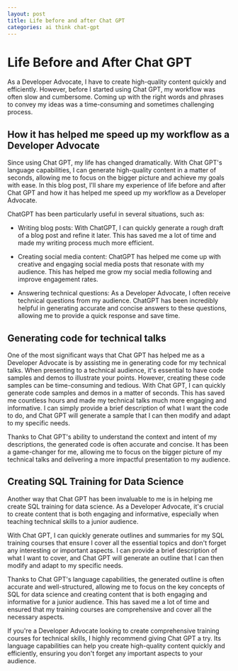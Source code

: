 ```yaml
---
layout: post
title: Life before and after Chat GPT
categories: ai think chat-gpt
---
```


# Life Before and After Chat GPT

As a Developer Advocate, I have to create high-quality content quickly and efficiently. However, before I started using Chat GPT, my workflow was often slow and cumbersome. Coming up with the right words and phrases to convey my ideas was a time-consuming and sometimes challenging process.

## How it has helped me speed up my workflow as a Developer Advocate

Since using Chat GPT, my life has changed dramatically. With Chat GPT's language capabilities, I can generate high-quality content in a matter of seconds, allowing me to focus on the bigger picture and achieve my goals with ease. In this blog post, I'll share my experience of life before and after Chat GPT and how it has helped me speed up my workflow as a Developer Advocate.

ChatGPT has been particularly useful in several situations, such as:

- Writing blog posts: With ChatGPT, I can quickly generate a rough draft of a blog post and refine it later. This has saved me a lot of time and made my writing process much more efficient.

- Creating social media content: ChatGPT has helped me come up with creative and engaging social media posts that resonate with my audience. This has helped me grow my social media following and improve engagement rates.

- Answering technical questions: As a Developer Advocate, I often receive technical questions from my audience. ChatGPT has been incredibly helpful in generating accurate and concise answers to these questions, allowing me to provide a quick response and save time.

## Generating code for technical talks

One of the most significant ways that Chat GPT has helped me as a Developer Advocate is by assisting me in generating code for my technical talks. When presenting to a technical audience, it's essential to have code samples and demos to illustrate your points. However, creating these code samples can be time-consuming and tedious.
With Chat GPT, I can quickly generate code samples and demos in a matter of seconds. This has saved me countless hours and made my technical talks much more engaging and informative. I can simply provide a brief description of what I want the code to do, and Chat GPT will generate a sample that I can then modify and adapt to my specific needs.

Thanks to Chat GPT's ability to understand the context and intent of my descriptions, the generated code is often accurate and concise. It has been a game-changer for me, allowing me to focus on the bigger picture of my technical talks and delivering a more impactful presentation to my audience.


## Creating SQL Training for Data Science

Another way that Chat GPT has been invaluable to me is in helping me create SQL training for data science. As a Developer Advocate, it's crucial to create content that is both engaging and informative, especially when teaching technical skills to a junior audience.

With Chat GPT, I can quickly generate outlines and summaries for my SQL training courses that ensure I cover all the essential topics and don't forget any interesting or important aspects. I can provide a brief description of what I want to cover, and Chat GPT will generate an outline that I can then modify and adapt to my specific needs.

Thanks to Chat GPT's language capabilities, the generated outline is often accurate and well-structured, allowing me to focus on the key concepts of SQL for data science and creating content that is both engaging and informative for a junior audience. This has saved me a lot of time and ensured that my training courses are comprehensive and cover all the necessary aspects.

If you're a Developer Advocate looking to create comprehensive training courses for technical skills, I highly recommend giving Chat GPT a try. Its language capabilities can help you create high-quality content quickly and efficiently, ensuring you don't forget any important aspects to your audience.
